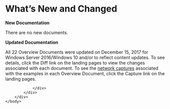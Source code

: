 <html dir="LTR" xmlns:mshelp="http://msdn.microsoft.com/mshelp" xmlns:ddue="http://ddue.schemas.microsoft.com/authoring/2003/5" xmlns:xlink="http://www.w3.org/1999/xlink" xmlns:tool="http://www.microsoft.com/tooltip">
    <head>
        <meta http-equiv="Content-Type" content="text/html; CHARSET=utf-8"></meta>
        <meta name="save" content="history"></meta>
        <title>What’s New and Changed</title>
        <xml>
            <mshelp:toctitle title="What’s New and Changed"></mshelp:toctitle>
            <mshelp:rltitle title="What’s New and Changed"></mshelp:rltitle>
            <mshelp:keyword index="A" term="e168a474-7de2-421c-b460-91adf87692a3"></mshelp:keyword>
            <mshelp:attr name="DCSext.ContentType" value="open specification"></mshelp:attr>
            <mshelp:attr name="AssetID" value="e168a474-7de2-421c-b460-91adf87692a3"></mshelp:attr>
            <mshelp:attr name="TopicType" value="kbRef"></mshelp:attr>
            <mshelp:attr name="DCSext.Title" value="What’s New and Changed" />
        </xml>
    </head>
    <body>
        <div id="header">
            <h1 class="heading">What’s New and Changed</h1>
        </div>
        <div id="mainSection">
            <div id="mainBody">
                <div id="allHistory" class="saveHistory"></div>
                <div id="sectionSection0" class="section" name="collapseableSection">
                    

<p><b>New Documentation</b></p>

<p>There are no new documents.</p>

<p><b>Updated Documentation</b></p>

<p>All 22 Overview Documents were updated on December 15, 2017
for Windows Server 2016/Windows 10 and/or to reflect content updates. To see
details, click the Diff link on the landing pages to view the changes
associated with each document. To see the <a href="http://go.microsoft.com/fwlink/?LinkID=828001">network captures</a>
associated with the examples in each Overview Document, click the Capture link
on the landing pages.</p>


                </div>
            </div>
        </div>
    </body>
</html>
